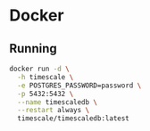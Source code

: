 # Docker

## Running

```sh
docker run -d \
  -h timescale \
  -e POSTGRES_PASSWORD=password \
  -p 5432:5432 \
  --name timescaledb \
  --restart always \
  timescale/timescaledb:latest
```
